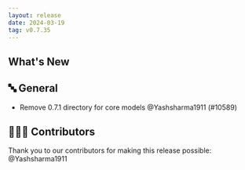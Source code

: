 ```yaml
---
layout: release
date: 2024-03-19
tag: v0.7.35
---
```


## What's New

## 🔤 General

- Remove 0.7.1 directory for core models @Yashsharma1911 (#10589)

## 👨🏽‍💻 Contributors

Thank you to our contributors for making this release possible:
@Yashsharma1911
